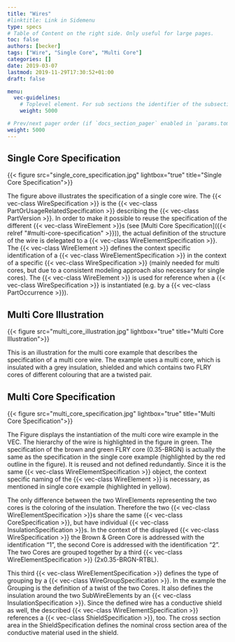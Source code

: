 ```yaml
---
title: "Wires"
#linktitle: Link in Sidemenu
type: specs
# Table of Content on the right side. Only useful for large pages.
toc: false
authors: [becker]
tags: ["Wire", "Single Core", "Multi Core"]
categories: []
date: 2019-03-07
lastmod: 2019-11-29T17:30:52+01:00
draft: false

menu:
  vec-guidelines:
    # Toplevel element. For sub sections the identifier of the subsection
    weight: 5000

# Prev/next pager order (if `docs_section_pager` enabled in `params.toml`)
weight: 5000
---
```

## Single Core Specification

{{< figure src="single_core_specification.jpg" lightbox="true" title="Single Core Specification">}}

The figure above illustrates the specification of a single core wire. The {{< vec-class WireSpecification >}} is the {{< vec-class PartOrUsageRelatedSpecification >}} describing the {{< vec-class PartVersion >}}. In order to make it possible to reuse the specification of the different {{< vec-class WireElement >}}s (see [Multi Core Specification]({{< relref "#multi-core-specification" >}})), the actual definition of the structure of the wire is delegated to a {{< vec-class WireElementSpecification >}}. The {{< vec-class WireElement >}} defines the context specific identification of a {{< vec-class WireElementSpecification >}} in the context of a specific {{< vec-class WireSpecification >}} (mainly needed for multi cores, but due to a consistent modeling approach also necessary for single cores). The {{< vec-class WireElement >}} is used for reference when a {{< vec-class WireSpecification >}} is instantiated (e.g. by a {{< vec-class PartOccurrence >}}).

## Multi Core Illustration

{{< figure src="multi_core_illustration.jpg" lightbox="true" title="Multi Core Illustration">}}

This is an illustration for the multi core example that describes the specification of a multi core wire. The example uses a multi core, which is insulated with a grey insulation, shielded and which contains two FLRY cores of different colouring that are a twisted pair.

## Multi Core Specification

{{< figure src="multi_core_specification.jpg" lightbox="true" title="Multi Core Specification">}}

The Figure displays the instantiation of the multi core wire example in the VEC. The hierarchy of the wire is highlighted in the figure in green. The specification of the brown and green FLRY core (0.35-BRGN) is actually the same as the specification in the single core example (highlighted by the red outline in the figure). It is reused and not defined redundantly. Since it is the same {{< vec-class WireElementSpecification >}} object, the context specific naming of the {{< vec-class WireElement >}} is necessary, as mentioned in single core example (highlighted in yellow).

The only difference between the two WireElements representing the two cores is the coloring of the insulation. Therefore the two {{< vec-class WireElementSpecification >}}s share the same {{< vec-class CoreSpecification >}}, but have individual {{< vec-class InsulationSpecification >}}s. In the context of the displayed {{< vec-class WireSpecification >}} the Brown & Green Core is addressed with the identification “1”, the second Core is addressed with the identification “2”. The two Cores are grouped together by a third {{< vec-class WireElementSpecification >}} (2x0.35-BRGN-RTBL).

This third {{< vec-class WireElementSpecification >}} defines the type of grouping by a {{< vec-class WireGroupSpecification >}}. In the example the Grouping is the definition of a twist of the two Cores. It also defines the insulation around the two SubWireElements by an {{< vec-class InsulationSpecification >}}. Since the defined wire has a conductive shield as well, the described {{< vec-class WireElementSpecification >}} references a {{< vec-class ShieldSpecification >}}, too. The cross section area in the ShieldSpecification defines the nominal cross section area of the conductive material used in the shield.
